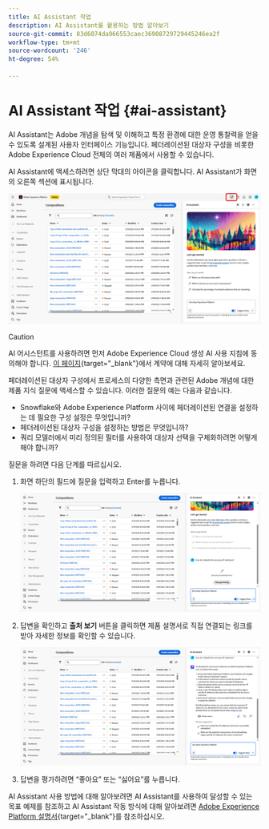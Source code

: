```yaml
---
title: AI Assistant 작업
description: AI Assistant를 활용하는 방법 알아보기
source-git-commit: 83d6074da966553caec36908729729445246ea2f
workflow-type: tm+mt
source-wordcount: '246'
ht-degree: 54%

---
```


# AI Assistant 작업 {#ai-assistant}

AI Assistant는 Adobe 개념을 탐색 및 이해하고 특정 환경에 대한 운영 통찰력을 얻을 수 있도록 설계된 사용자 인터페이스 기능입니다. 페더레이션된 대상자 구성을 비롯한 Adobe Experience Cloud 전체의 여러 제품에서 사용할 수 있습니다.

AI Assistant에 액세스하려면 상단 막대의 아이콘을 클릭합니다. AI Assistant가 화면의 오른쪽 섹션에 표시됩니다.

![](assets/do-not-localize/ai-assistant-open.png)


>[!CAUTION]
>
>AI 어시스턴트를 사용하려면 먼저 Adobe Experience Cloud 생성 AI 사용 지침에 동의해야 합니다. [이 페이지](https://experienceleague.adobe.com/ko/docs/experience-platform/ai-assistant/home){target="_blank"}에서 계약에 대해 자세히 알아보세요.

페더레이션된 대상자 구성에서 프로세스의 다양한 측면과 관련된 Adobe 개념에 대한 제품 지식 질문에 액세스할 수 있습니다. 이러한 질문의 예는 다음과 같습니다.

* Snowflake와 Adobe Experience Platform 사이에 페더레이션된 연결을 설정하는 데 필요한 구성 설정은 무엇입니까?
* 페더레이션된 대상자 구성을 설정하는 방법은 무엇입니까?
* 쿼리 모델러에서 미리 정의된 필터를 사용하여 대상자 선택을 구체화하려면 어떻게 해야 합니까?

질문을 하려면 다음 단계를 따르십시오.

1. 화면 하단의 필드에 질문을 입력하고 Enter를 누릅니다.

   ![](assets/do-not-localize/ai-assistant-ask.png)

1. 답변을 확인하고 **출처 보기** 버튼을 클릭하면 제품 설명서로 직접 연결되는 링크를 받아 자세한 정보를 확인할 수 있습니다.

   ![](assets/do-not-localize/ai-assistant-answer.png)

1. 답변을 평가하려면 “좋아요” 또는 “싫어요”를 누릅니다.

AI Assistant 사용 방법에 대해 알아보려면 AI Assistant를 사용하여 달성할 수 있는 목표 예제를 참조하고 AI Assistant 작동 방식에 대해 알아보려면 [Adobe Experience Platform 설명서](https://experienceleague.adobe.com/ko/docs/experience-platform/ai-assistant/home){target="_blank"}를 참조하십시오.
